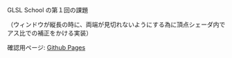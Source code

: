 GLSL School の第１回の課題

（ウィンドウが縦長の時に、両端が見切れないようにする為に頂点シェーダ内でアス比での補正をかける実装）

確認用ページ: [Github Pages](https://hirokuniteruya.github.io/glsl_school_homework01/)
